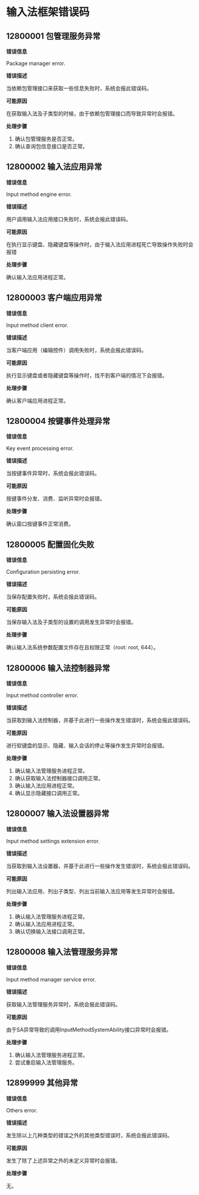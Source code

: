 # 输入法框架错误码

## 12800001 包管理服务异常

**错误信息**

Package manager error.

**错误描述**

当依赖包管理接口来获取一些信息失败时，系统会报此错误码。

**可能原因**

在获取输入法及子类型的时候，由于依赖包管理接口而导致异常时会报错。

**处理步骤**

1. 确认包管理服务是否正常。
2. 确认查询包信息接口是否正常。

## 12800002 输入法应用异常

**错误信息**

Input method engine error.

**错误描述**

用户调用输入法应用接口失败时，系统会报此错误码。

**可能原因**

在执行显示键盘、隐藏键盘等操作时，由于输入法应用进程死亡导致操作失败时会报错

**处理步骤**

确认输入法应用进程正常。

## 12800003 客户端应用异常

**错误信息**

Input method client error.

**错误描述**

当客户端应用（编辑控件）调用失败时，系统会报此错误码。

**可能原因**

执行显示键盘或者隐藏键盘等操作时，找不到客户端的情况下会报错。

**处理步骤**

确认客户端应用进程正常。

## 12800004 按键事件处理异常

**错误信息**

Key event processing error.

**错误描述**

当按键事件异常时，系统会报此错误码。

**可能原因**

按键事件分发、消费、监听异常时会报错。

**处理步骤**

确认窗口按键事件正常消费。

## 12800005 配置固化失败

**错误信息**

Configuration persisting error.

**错误描述**

当保存配置失败时，系统会报此错误码。

**可能原因**

当保存输入法及子类型的设置的调用发生异常时会报错。

**处理步骤**

确认输入法系统参数配置文件存在且权限正常（root: root, 644）。

## 12800006 输入法控制器异常

**错误信息**

Input method controller error.

**错误描述**

当获取到输入法控制器，并基于此进行一些操作发生错误时，系统会报此错误码。

**可能原因**

进行软键盘的显示、隐藏、输入会话的停止等操作发生异常时会报错。

**处理步骤**
1. 确认输入法管理服务进程正常。
2. 确认获取输入法控制器接口调用正常。
3. 确认输入法应用进程正常。
4. 确认显示隐藏接口调用正常。

## 12800007 输入法设置器异常

**错误信息**

Input method settings extension error.

**错误描述**

当获取到输入法设置器，并基于此进行一些操作发生错误时，系统会报此错误码。

**可能原因**

列出输入法应用、列出子类型、列出当前输入法应用等发生异常时会报错。

**处理步骤**

1. 确认输入法管理服务进程正常。
2. 确认输入法应用进程正常。
3. 确认切换输入法接口调用正常。

## 12800008 输入法管理服务异常

**错误信息**

Input method manager service error.

**错误描述**

获取输入法管理服务异常时，系统会报此错误码。

**可能原因**

由于SA异常导致的调用InputMethodSystemAbility接口异常时会报错。

**处理步骤**

1. 确认输入法管理服务进程正常。
2. 尝试重启输入法管理服务。

## 12899999 其他异常

**错误信息**

Others error.

**错误描述**

发生除以上几种类型的错误之外的其他类型错误时，系统会报此错误码。

**可能原因**

发生了除了上述异常之外的未定义异常时会报错。

**处理步骤**

无。